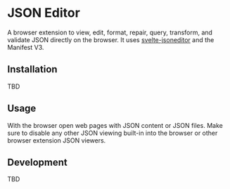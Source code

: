 # JSON Editor

A browser extension to view, edit, format, repair, query, transform, and validate JSON directly on the browser.
It uses [svelte-jsoneditor](https://github.com/josdejong/svelte-jsoneditor/) and the Manifest V3.

## Installation

TBD

## Usage

With the browser open web pages with JSON content or JSON files.
Make sure to disable any other JSON viewing built-in into the browser or other browser extension JSON viewers.

## Development

TBD
